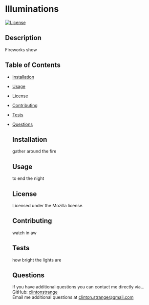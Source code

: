 # Illuminations  
  
  [![License](https://img.shields.io/badge/License-Mozilla-informational.svg)](https://opensource.org/licenses/Apache-2.0)
  
  ## Description
  Fireworks show

  ## Table of Contents
* [Installation](#installation)  
* [Usage](#usage)  
* [License](#license)  
* [Contributing](#contributing)  
* [Tests](#tests)  
* [Questions](#questions)
  ## Installation
  gather around the fire

  ## Usage
  to end the night
  
  ## License
  Licensed under the Mozilla license.
  
  ## Contributing
  watch in aw

  ## Tests
  how bright the lights are

  ## Questions
  If you have additional questions you can contact me directly via...  
  GitHub: [clintonstrange](https://www.github.com/clintonstrange)    
  Email me additional questions at clinton.strange@gmail.com
